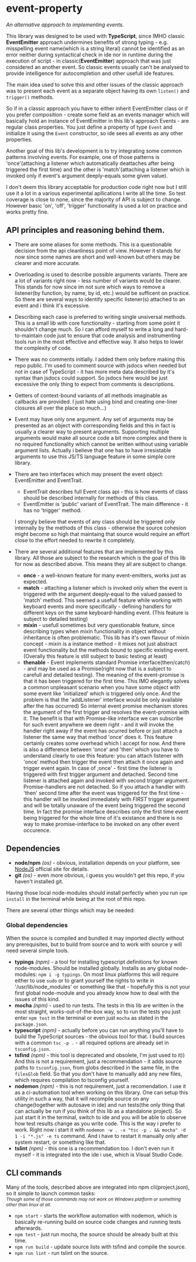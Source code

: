 # event-property

_An alternative approach to implementing events._<br>

This library was designed to be used with **TypeScript**, since IMHO classic 
**EventEmitter** approach undermines benefits of strong typing - e.g.
misspelling event name(which is a string literal) cannot be identified as an
error neither during syntactical check in ide nor in runtime during the execution
of script - in classic(**EventEmitter**) approach that was just considered an another
event. So classic events usually can't be analysed to provide intelligence for
autocompletion and other usefull ide features.

The main idea used to solve this and other issues of the classic approach was to present 
each event as a separate object having its own `listen()` and `trigger()` methods.

So if in a classic approach you have to either inherit EventEmitter class 
or if you prefer composition - create some field as an events manager
which will basically hold an instance of EventEmitter
in this lib's approach Events - are regular class properties.
You just define a property of type `Event` and initialize it
using the `Event` constructor, so ide sees all events as any other properties.

Another goal of this lib's development is to try integrating some common patterns
involving events. For example, one of those patterns is 'once'(attaching a listener
which automatically deattaches after being triggered the first time) and the other
is 'match'(attaching a listener which is invoked only if event's argument deeply-equals
some given value).

I don't deem this library acceptable for production code right now but I still use it a lot
in a various experimental apllications I write all the time. So test coverage is close to none,
since the majority of API is subject to change. However basic 'on', 'off', 'trigger'
functionality is used a lot on practice and works pretty fine.

## API principles and reasoning behind them.
- There are some aliases for some methods. This is a questionable decision from the api
cleanliness point of view. However it stands for now since some names are short and well-known
but others may be clearer and more accurate.
- Overloading is used to describe possible arguments variants. There are a lot of variants right
now - less number of variants would be clearer. This stands for now since im not sure which
ways to remove a listener(by function, by name, by id, etc.) would be sufficent on practice.
So there are several ways to identify specific listener(s) attached to an event and i think it's
excessive.
- Describing each case is preferred to writing single unsiversal methods. This is a small lib
with core functionality - starting from some point it shouldn't change much.
So i can afford myself to write a long and hard-to-maintain code just to ensure that
code analysis and instrumenting tools run in the most effective and effective way.
It also helps to lower the complexity of code.
- There was no comments initially. I added them only before making this repo public.
I'm used to comment source with jsdocs when needed but not in case of TypeScript - it has
more meta data described by it's syntax than jsdocs could support. So jsdocs here would be just
excessive the only thing to expect from comments is descriptions.
- Getters of context-bound variants of all methods imaginable as callbacks are provided.
I just hate using bind and creating one-liner closures all over the place so much...)
- Event may have only one argument. Any set of arguments may be presented as an object with
    corresponding fields and this in fact is usually a clearer way to present arguments.
    Supporting multiple arguments would make all source code a bit more complex and there is
    no required functionality which cannot be written without using variable argument lists.
    Actually i believe that one has to have irresistable arguments to use this JS/TS language
    feature in some simple core library.
- There are two interfaces which may present the event object: EventEmitter and EventTrait.
    - EventTrait describes full Event class api - this is how events of class should be described
        internally for methods of this class.
    - EventEmitter is 'public' variant of EventTrait. The main difference - it has no 'trigger'
        method.

    I strongly believe that events of any class should be triggered only internally by the
methods of this class - otherwise the source cohesion might become so high that maintaing
that source would require an effort close to the effort needed to rewrite it completely.
- There are several additional features that are implemented by this library. All those are
subject to the research which is the goal of this lib for now as described above. This means
they all are subject to change. 
    - **once** - a well-known feature for many event-emitters, works just as expected.
    - **match** - attaching a listener which is invoked only when the event is triggered with
        the argument deeply-equal to the valued passed to 'match' method. This seemed a
        usefull feature while working with keyboard events and more specifically - defining
        handlers for different keys on the same keyboard-handling event.
        (This feature is subject to detailed testing)
    - **mixin** - usefull sometimes but very questionable feature, since describing types
        when mixin functionality in object without inheritance is often problematic. This lib has
        it's own flavour of mixin concept - mixin is a instance method - it mixes not just abstract
        event functionality but the methods bound to specific existing event.
        (Overally this feature is still subject to basic testing at least)
    - **thenable** - Event implements standard Promise interface(then/catch) - and may be used as a
        Promise(right now that is a subject to carefull and detailed testing). The meaning of the
        event-promise is that it has been triggered for the first time. This IMO elegantly solves
        a common unpleasant scenario when you have some object with some event like 'initialized'
        which is triggered only once. And the problem is that the 'addListener' interface would be
        only available after the has occurred) So internal event promise mechanism stores the
        argument of the first trigger and resolves the event-promise with it. The benefit is that
        with Promise-like interface we can subscribe for such event anywhere we deem right - and
        it will invoke the handler right away if the event has ocurred before or just attach a 
        listener the same way that method 'once' does it.
        This feature certainly creates some overhead which I accept for now.
        And there is also a difference between 'once' and 'then' which you have to understand
        clearly to use this feature: you can attach listener with 'once' method then trigger the
        event then attach it once again and trigger event again. In case of ;once' - first time the
        listener is triggered with first trigger argument and detached. Second time listener is
        attached again and invoked with second trigger argument. Promise-handlers are not detached.
        So if you attach a handler with 'then' second time after the event was triggered for the
        first time - this handler will be invoked immediately with *FIRST* trigger argument and
        will be totally unaware of the event being triggered the second time. In fact the promise
        interface describes only the first time event being triggered for the whole time of it's
        existance and there is no way to make promise-interface to be invoked on any other event
        occurence.

## Dependencies

- **node/npm** *(os)* - obvious, installation depends on your platform,
see [NodeJS](https://nodejs.org)
official site for details.
- **git** *(os)* - even more obvious, i guess you wouldn't get this repo,
if you haven't installed git.

Having those local node-modules should install perfectly when you run 
`npm install` in the terminal while being at the root of this repo. 

There are several other things which may be needed:

### Global dependencies
When the source is compiled and bundled it may imported diectly without any prerequisites, but
to build from source and to work with source y will need several simple tools.

- **typings** *(npm)* - a tool for installing typescript definitions for known node-modules.
Should be installed globally. Installs as any global node-modules: `npm i -g typings`. 
On most linux platforms this will require either to use `sudo` or to grant yourself the rights
to write in '/usr/lib/node_modules' or something like that - hopefully this is not your first
global node-module and you already know how to deal with the issues of this kind.
- **mocha** *(npm)* - used to run tests. The tests in this lib are written in the most straight,
works-out-of-the-box way, so to run the tests you just enter `npm test` in the terminal
or even just `mocha` as stated in the `package.json`.
- **typescript** *(npm)* - actually before you can run anything you'll have to build the TypeScript
sources - the obvious tool for that. I build sources with a common `tsc -p .` - all required
options are already set in `tsconfig.json`.
- **tsfind** *(npm)* - this tool is deprecated and obsolete, I'm just used to it)) And this is not a
requirement, just a recommendation - it adds source paths to `tsconfig.json`, from globs
described in the same file, in the `filesGlob` field. So that you don't have to manually add
any new files, which requires compilation to tsconfig yourself.
- **nodemon** *(npm)* - this is not requirement, just a recomendation. I use it as a ci-automation
tool when working on this library. One can setup this utility in such a way, that it will recompile
source on any change(together with autosave in ide) and run tests(the only thing that can actually
be run if you think of this lib as a standalone project). So just start it in the terminal,
switch to ide and you will be able to observe how test results change as you write code.
This is the way i prefer to work. Right now i start it with
`nodemon -w . -x "tsc -p . && mocha" -d 1 -i "*.js" -e ts` command.
And i have to restart it manually only after system restart, or something like that.
- **tslint** *(npm)* - this one is a recommendation too. I don't even run it myself - it is
integrated into the ide i use, which is Visual Studio Code.

## CLI commands
Many of the tools, described above are integrated into npm cli(project.json), so it simple to
launch common tasks:  
<span style="font-size: 12px">_Though some of those commands may not work on Windows platform or something other
than linux at all._</span> 
- `npm start` - starts the workflow automation with nodemon,
    which is basically re-running build on source code changes and running tests afterwards.
- `npm test` - just run mocha, the source should be already built at this time.
- `npm run build` - update source lists with tsfind and compile the source.
- `npm run lint` - run tslint on the source.

